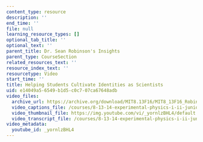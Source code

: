 ```yaml
---
content_type: resource
description: ''
end_time: ''
file: null
learning_resource_types: []
optional_tab_title: ''
optional_text: ''
parent_title: Dr. Sean Robinson's Insights
parent_type: CourseSection
related_resources_text: ''
resource_index_text: ''
resourcetype: Video
start_time: ''
title: Helping Students Cultivate Identities as Scientists
uid: e14049a5-6549-b1d5-c0c7-07ca67648adb
video_files:
  archive_url: https://archive.org/download/MIT8.13F16/MIT8_13F16_Robinson_Identities_as_Scientists_300k.mp4
  video_captions_file: /courses/8-13-14-experimental-physics-i-ii-junior-lab-fall-2016-spring-2017/98b40c7047ab5203b4ad550ceedca698_yornlzBHL4.vtt
  video_thumbnail_file: https://img.youtube.com/vi/_yornlzBHL4/default.jpg
  video_transcript_file: /courses/8-13-14-experimental-physics-i-ii-junior-lab-fall-2016-spring-2017/508e6163e8cab17128749b6843102ce2_yornlzBHL4.pdf
video_metadata:
  youtube_id: _yornlzBHL4
---
```

